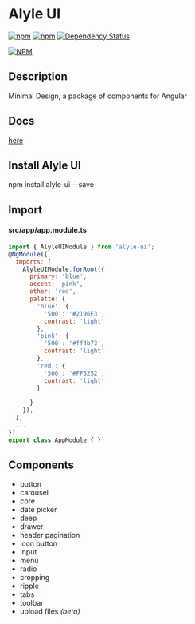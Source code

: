 # Alyle UI

[![npm](https://img.shields.io/npm/v/alyle-ui.svg?style=flat-square)]()
[![npm](https://img.shields.io/npm/dt/alyle-ui.svg?style=flat-square)]()
[![Dependency Status](https://david-dm.org/A-l-y-l-e/alyle-ui.svg?style=flat-square)](https://david-dm.org/A-l-y-l-e/alyle-ui)

[![NPM](https://nodei.co/npm/alyle-ui.png?compact=true)](https://nodei.co/npm/alyle-ui?style=flat-square)

## Description

Minimal Design, a package of components for Angular

## Docs

[here](https://alyle-ui.firebaseapp.com/components/button)

## Install Alyle UI

npm install alyle-ui --save

## Import

#### src/app/app.module.ts

```js
import { AlyleUIModule } from 'alyle-ui';
@NgModule({
  imports: [
    AlyleUIModule.forRoot({
      primary: 'blue',
      accent: 'pink',
      other: 'red',
      palette: {
        'blue': {
          '500': '#2196F3',
          contrast: 'light'
        },
        'pink': {
          '500': '#ff4b73',
          contrast: 'light'
        },
        'red': {
          '500': '#FF5252',
          contrast: 'light'
        }
        
      }
    }),
  ],
  ...
})
export class AppModule { }
```

## Components
* button
* carousel
* core
* date picker
* deep
* drawer
* header pagination
* icon button
* Input
* menu
* radio
* cropping
* ripple
* tabs
* toolbar
* upload files *(beta)*
